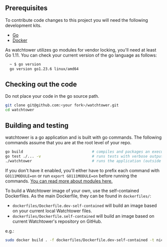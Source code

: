 ## Prerequisites

To contribute code changes to this project you will need the following development kits.

* [Go](https://golang.org/doc/install)
* [Docker](https://docs.docker.com/engine/installation/)

As watchtower utilizes go modules for vendor locking, you'll need at least Go 1.11.
You can check your current version of the go language as follows:

```bash
  ~ $ go version
  go version go1.23.6 linux/amd64
```

## Checking out the code

Do not place your code in the go source path.

```bash
git clone git@github.com:<your fork>/watchtower.git
cd watchtower
```

## Building and testing

watchtower is a go application and is built with go commands. The following commands assume that you are at the root level of your repo.

```bash
go build                               # compiles and packages an executable binary, watchtower
go test ./... -v                       # runs tests with verbose output
./watchtower                           # runs the application (outside of a container)
```

If you don't have it enabled, you'll either have to prefix each command with `GO111MODULE=on` or run `export GO111MODULE=on` before running the commands. [You can read more about modules here.](https://github.com/golang/go/wiki/Modules)

To build a Watchtower image of your own, use the self-contained Dockerfiles. As the main Dockerfile, they can be found in `dockerfiles/`:

* `dockerfiles/Dockerfile.dev-self-contained` will build an image based on your current local Watchtower files.
* `dockerfiles/Dockerfile.self-contained` will build an image based on current Watchtower's repository on GitHub.

e.g.:

```bash
sudo docker build . -f dockerfiles/Dockerfile.dev-self-contained -t nickfedor/watchtower # to build an image from local files
```

